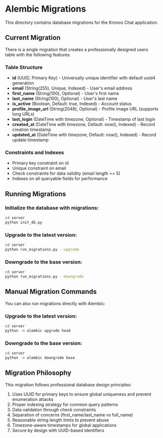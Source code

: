 # Alembic Migrations

This directory contains database migrations for the Kronos Chat application.

## Current Migration

There is a single migration that creates a professionally designed users table with the following features:

### Table Structure
- **id** (UUID, Primary Key) - Universally unique identifier with default uuid4 generation
- **email** (String(255), Unique, Indexed) - User's email address
- **first_name** (String(100), Optional) - User's first name
- **last_name** (String(100), Optional) - User's last name
- **is_active** (Boolean, Default: true, Indexed) - Account status
- **profile_image_url** (String(2048), Optional) - Profile image URL (supports long URLs)
- **last_login** (DateTime with timezone, Optional) - Timestamp of last login
- **created_at** (DateTime with timezone, Default: now(), Indexed) - Record creation timestamp
- **updated_at** (DateTime with timezone, Default: now(), Indexed) - Record update timestamp

### Constraints and Indexes
- Primary key constraint on id
- Unique constraint on email
- Check constraints for data validity (email length >= 5)
- Indexes on all queryable fields for performance

## Running Migrations

### Initialize the database with migrations:
```bash
cd server
python init_db.py
```

### Upgrade to the latest version:
```bash
cd server
python run_migrations.py --upgrade
```

### Downgrade to the base version:
```bash
cd server
python run_migrations.py --downgrade
```

## Manual Migration Commands

You can also run migrations directly with Alembic:

### Upgrade to the latest version:
```bash
cd server
python -m alembic upgrade head
```

### Downgrade to the base version:
```bash
cd server
python -m alembic downgrade base
```

## Migration Philosophy

This migration follows professional database design principles:
1. Uses UUID for primary keys to ensure global uniqueness and prevent enumeration attacks
2. Proper indexing strategy for common query patterns
3. Data validation through check constraints
4. Separation of concerns (first_name/last_name vs full_name)
5. Reasonable string length limits to prevent abuse
6. Timezone-aware timestamps for global applications
7. Secure by design with UUID-based identifiers